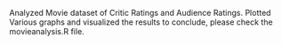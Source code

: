 Analyzed Movie dataset of Critic Ratings and Audience Ratings. Plotted Various graphs and visualized the results to conclude, please check the movieanalysis.R file.
